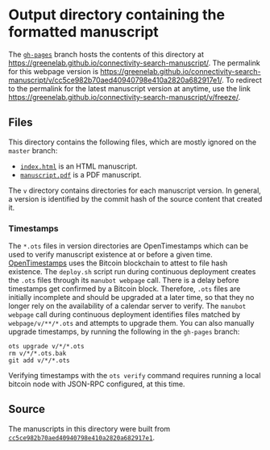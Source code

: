 # Output directory containing the formatted manuscript

The [`gh-pages`](https://github.com/greenelab/connectivity-search-manuscript/tree/gh-pages) branch hosts the contents of this directory at <https://greenelab.github.io/connectivity-search-manuscript/>.
The permalink for this webpage version is <https://greenelab.github.io/connectivity-search-manuscript/v/cc5ce982b70aed40940798e410a2820a682917e1/>.
To redirect to the permalink for the latest manuscript version at anytime, use the link <https://greenelab.github.io/connectivity-search-manuscript/v/freeze/>.

## Files

This directory contains the following files, which are mostly ignored on the `master` branch:

+ [`index.html`](index.html) is an HTML manuscript.
+ [`manuscript.pdf`](manuscript.pdf) is a PDF manuscript.

The `v` directory contains directories for each manuscript version.
In general, a version is identified by the commit hash of the source content that created it.

### Timestamps

The `*.ots` files in version directories are OpenTimestamps which can be used to verify manuscript existence at or before a given time.
[OpenTimestamps](https://opentimestamps.org/) uses the Bitcoin blockchain to attest to file hash existence.
The `deploy.sh` script run during continuous deployment creates the `.ots` files through its `manubot webpage` call.
There is a delay before timestamps get confirmed by a Bitcoin block.
Therefore, `.ots` files are initially incomplete and should be upgraded at a later time, so that they no longer rely on the availability of a calendar server to verify.
The `manubot webpage` call during continuous deployment identifies files matched by `webpage/v/**/*.ots` and attempts to upgrade them.
You can also manually upgrade timestamps, by running the following in the `gh-pages` branch:

```shell
ots upgrade v/*/*.ots
rm v/*/*.ots.bak
git add v/*/*.ots
```

Verifying timestamps with the `ots verify` command requires running a local bitcoin node with JSON-RPC configured, at this time.

## Source

The manuscripts in this directory were built from
[`cc5ce982b70aed40940798e410a2820a682917e1`](https://github.com/greenelab/connectivity-search-manuscript/commit/cc5ce982b70aed40940798e410a2820a682917e1).

